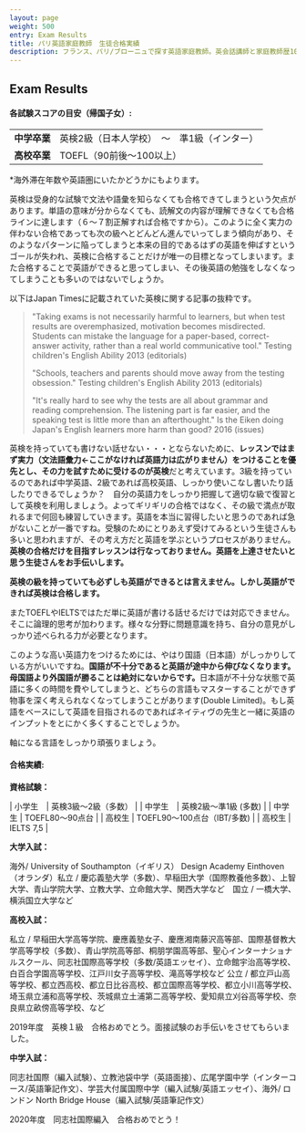 ```yaml
---
layout: page
weight: 500
entry: Exam Results
title: パリ英語家庭教師　生徒合格実績
description: フランス、パリ/ブローニュで探す英語家庭教師。英会話講師と家庭教師歴10年以上。英検1級、仏検1級、国家英語通訳ガイド資格など保持。各生徒さんのレベルに合わせて丁寧に英語を教えます。
---
```


## Exam Results

<h4>各試験スコアの目安（帰国子女）:</h4>
<table>
<tr>
<td nowrap><strong>中学卒業</strong></td>
<td>英検2級（日本人学校）　～　準1級（インター）</td>
</tr>
<tr>
<td><strong>高校卒業</strong></td>
<td>TOEFL（90前後〜100以上）</td>
</tr>
</table>

\*海外滞在年数や英語圏にいたかどうかにもよります。

英検は受身的な試験で文法や語彙を知らなくても合格できてしまうという欠点があります。単語の意味が分からなくても、読解文の内容が理解できなくても合格ラインに達します（６〜７割正解すれば合格ですから）。このように全く実力の伴わない合格であっても次の級へとどんどん進んでいってしまう傾向があり、そのようなパターンに陥ってしまうと本来の目的であるはずの英語を伸ばすというゴールが失われ、英検に合格することだけが唯一の目標となってしまいます。また合格することで英語ができると思ってしまい、その後英語の勉強をしなくなってしまうことも多いのではないでしょうか。

以下はJapan Timesに記載されていた英検に関する記事の抜粋です。

> "Taking exams is not necessarily harmful to learners, but when test results are overemphasized, motivation becomes misdirected. Students can mistake the language for a paper-based, correct-answer activity, rather than a real world communicative tool." Testing children's English Ability 2013 (editorials)
> 
> "Schools, teachers and parents should move away from the testing obsession." Testing children's English Ability 2013 (editorials)
> 
> "It's really hard to see why the tests are all about grammar and reading comprehension. The listening part is far easier, and the speaking test is little more than an afterthought." Is the Eiken doing Japan's English learners more harm than good? 2016 (issues)

英検を持っていても書けない話せない・・・とならないために、<strong>レッスンではまず実力（文法語彙力←ここがなければ英語力は広がりません）をつけることを優先とし、その力を試すために受けるのが英検</strong>だと考えています。3級を持っているのであれば中学英語、2級であれば高校英語、しっかり使いこなし書いたり話したりできるでしょうか？　自分の英語力をしっかり把握して適切な級で復習として英検を利用しましょう。よってギリギリの合格ではなく、その級で満点が取れるまで何回も練習していきます。英語を本当に習得したいと思うのであれば急がないことが一番ですね。受験のためにとりあえず受けてみるという生徒さんも多いと思われますが、その考え方だと英語を学ぶというプロセスがありません。**英検の合格だけを目指すレッスンは行なっておりません。英語を上達させたいと思う生徒さんをお手伝いします。**

**英検の級を持っていても必ずしも英語ができるとは言えません。しかし英語ができれば英検は合格します。**

またTOEFLやIELTSではただ単に英語が書ける話せるだけでは対応できません。そこに論理的思考が加わります。様々な分野に問題意識を持ち、自分の意見がしっかり述べられる力が必要となります。

このような高い英語力をつけるためには、やはり国語（日本語）がしっかりしている方がいいですね。<strong>国語が不十分であると英語が途中から伸びなくなります。母国語より外国語が勝ることは絶対にないからです。</strong>日本語が不十分な状態で英語に多くの時間を費やしてしまうと、どちらの言語もマスターすることができず物事を深く考えられなくなってしまうことがあります(Double Limited)。もし英語をベースにして英語を目指されるのであればネイティヴの先生と一緒に英語のインプットをとにかく多くすることでしょうか。

軸になる言語をしっかり頑張りましょう。

<h4>合格実績:</h4>

<strong>資格試験：</strong>

| 小学生　| 英検3級〜2級（多数） |
| 中学生　| 英検2級〜準1級 (多数) |
| 中学生 | TOEFL80〜90点台 |
| 高校生 | TOEFL90〜100点台（IBT/多数) |
| 高校生 | IELTS 7,5 |


<strong>大学入試：</strong>

海外/ University of Southampton（イギリス） Design Academy Einthoven（オランダ）私立 / 慶応義塾大学（多数）、早稲田大学（国際教養他多数）、上智大学、青山学院大学、立教大学、立命館大学、関西大学など　国立 / 一橋大学、横浜国立大学など

<strong>高校入試：</strong>

私立 / 早稲田大学高等学院、慶應義塾女子、慶應湘南藤沢高等部、国際基督教大学高等学校（多数）、青山学院高等部、桐朋学園高等部、聖心インターナショナルスクール、同志社国際高等学校（多数/英語エッセイ）、立命館宇治高等学校、白百合学園高等学校、江戸川女子高等学校、滝高等学校など   公立 / 都立戸山高等学校、都立西高校、都立日比谷高校、都立国際高等学校、都立小川高等学校、埼玉県立浦和高等学校、茨城県立土浦第二高等学校、愛知県立刈谷高等学校、奈良県立畝傍高等学校、など

2019年度　英検１級　合格おめでとう。面接試験のお手伝いをさせてもらいました。

<strong>中学入試：</strong>

同志社国際（編入試験）、立教池袋中学（英語面接）、広尾学園中学（インターコース/英語筆記作文）、学芸大付属国際中学（編入試験/英語エッセイ）、海外/ ロンドン North Bridge House（編入試験/英語筆記作文） 

2020年度　同志社国際編入　合格おめでとう！
